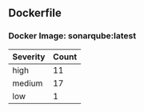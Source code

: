 ## Dockerfile

### Docker Image: sonarqube:latest
| Severity | Count |
|----------|-------|
| high | 11 |
| medium | 17 |
| low | 1 |